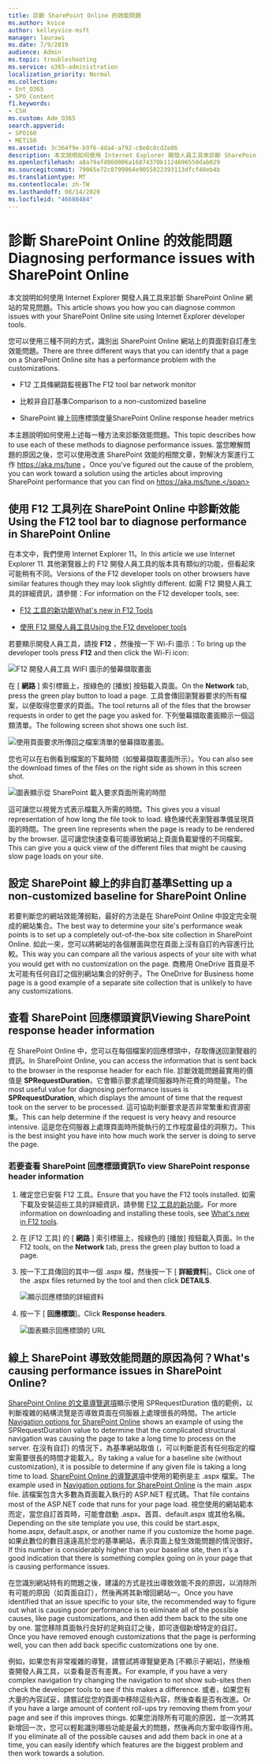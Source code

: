 ```yaml
---
title: 診斷 SharePoint Online 的效能問題
ms.author: kvice
author: kelleyvice-msft
manager: laurawi
ms.date: 7/9/2019
audience: Admin
ms.topic: troubleshooting
ms.service: o365-administration
localization_priority: Normal
ms.collection:
- Ent_O365
- SPO_Content
f1.keywords:
- CSH
ms.custom: Adm_O365
search.appverid:
- SPO160
- MET150
ms.assetid: 3c364f9e-b9f6-4da4-a792-c8e8c8cd2e86
description: 本文說明如何使用 Internet Explorer 開發人員工具來診斷 SharePoint Online 網站的常見問題。
ms.openlocfilehash: a8a79afd860006a16874370b1124696550dab029
ms.sourcegitcommit: 79065e72c0799064e9055022393113dfcf40eb4b
ms.translationtype: MT
ms.contentlocale: zh-TW
ms.lasthandoff: 08/14/2020
ms.locfileid: "46688484"
---
```

# <a name="diagnosing-performance-issues-with-sharepoint-online"></a><span data-ttu-id="c7d0f-103">診斷 SharePoint Online 的效能問題</span><span class="sxs-lookup"><span data-stu-id="c7d0f-103">Diagnosing performance issues with SharePoint Online</span></span>

<span data-ttu-id="c7d0f-104">本文說明如何使用 Internet Explorer 開發人員工具來診斷 SharePoint Online 網站的常見問題。</span><span class="sxs-lookup"><span data-stu-id="c7d0f-104">This article shows you how you can diagnose common issues with your SharePoint Online site using Internet Explorer developer tools.</span></span>
  
<span data-ttu-id="c7d0f-105">您可以使用三種不同的方式，識別出 SharePoint Online 網站上的頁面對自訂產生效能問題。</span><span class="sxs-lookup"><span data-stu-id="c7d0f-105">There are three different ways that you can identify that a page on a SharePoint Online site has a performance problem with the customizations.</span></span>
  
- <span data-ttu-id="c7d0f-106">F12 工具條網路監視器</span><span class="sxs-lookup"><span data-stu-id="c7d0f-106">The F12 tool bar network monitor</span></span>

- <span data-ttu-id="c7d0f-107">比較非自訂基準</span><span class="sxs-lookup"><span data-stu-id="c7d0f-107">Comparison to a non-customized baseline</span></span>

- <span data-ttu-id="c7d0f-108">SharePoint 線上回應標頭度量</span><span class="sxs-lookup"><span data-stu-id="c7d0f-108">SharePoint Online response header metrics</span></span>

<span data-ttu-id="c7d0f-109">本主題說明如何使用上述每一種方法來診斷效能問題。</span><span class="sxs-lookup"><span data-stu-id="c7d0f-109">This topic describes how to use each of these methods to diagnose performance issues.</span></span> <span data-ttu-id="c7d0f-110">當您瞭解問題的原因之後，您可以使用改進 SharePoint 效能的相關文章，對解決方案進行工作 https://aka.ms/tune 。</span><span class="sxs-lookup"><span data-stu-id="c7d0f-110">Once you've figured out the cause of the problem, you can work toward a solution using the articles about improving SharePoint performance that you can find on https://aka.ms/tune.</span></span>
  
## <a name="using-the-f12-tool-bar-to-diagnose-performance-in-sharepoint-online"></a><span data-ttu-id="c7d0f-111">使用 F12 工具列在 SharePoint Online 中診斷效能</span><span class="sxs-lookup"><span data-stu-id="c7d0f-111">Using the F12 tool bar to diagnose performance in SharePoint Online</span></span>
<span data-ttu-id="c7d0f-112"><a name="F12ToolInfo"> </a></span><span class="sxs-lookup"><span data-stu-id="c7d0f-112"><a name="F12ToolInfo"> </a></span></span>

<span data-ttu-id="c7d0f-113">在本文中，我們使用 Internet Explorer 11。</span><span class="sxs-lookup"><span data-stu-id="c7d0f-113">In this article we use Internet Explorer 11.</span></span> <span data-ttu-id="c7d0f-114">其他瀏覽器上的 F12 開發人員工具的版本具有類似的功能，但看起來可能稍有不同。</span><span class="sxs-lookup"><span data-stu-id="c7d0f-114">Versions of the F12 developer tools on other browsers have similar features though they may look slightly different.</span></span> <span data-ttu-id="c7d0f-115">如需 F12 開發人員工具的詳細資訊，請參閱：</span><span class="sxs-lookup"><span data-stu-id="c7d0f-115">For information on the F12 developer tools, see:</span></span>
  
- [<span data-ttu-id="c7d0f-116">F12 工具的新功能</span><span class="sxs-lookup"><span data-stu-id="c7d0f-116">What's new in F12 Tools</span></span>](https://go.microsoft.com/fwlink/p/?LinkId=522545)

- [<span data-ttu-id="c7d0f-117">使用 F12 開發人員工具</span><span class="sxs-lookup"><span data-stu-id="c7d0f-117">Using the F12 developer tools</span></span>](https://go.microsoft.com/fwlink/p/?LinkId=522546)

<span data-ttu-id="c7d0f-118">若要顯示開發人員工具，請按 **F12** ，然後按一下 Wi-Fi 圖示：</span><span class="sxs-lookup"><span data-stu-id="c7d0f-118">To bring up the developer tools press **F12** and then click the Wi-Fi icon:</span></span>
  
![F12 開發人員工具 WIFI 圖示的螢幕擷取畫面](../media/27acacbb-5688-459a-aa2f-5c8c5f17b76e.png)
  
<span data-ttu-id="c7d0f-120">在 [ **網路** ] 索引標籤上，按綠色的 [播放] 按鈕載入頁面。</span><span class="sxs-lookup"><span data-stu-id="c7d0f-120">On the **Network** tab, press the green play button to load a page.</span></span> <span data-ttu-id="c7d0f-121">工具會傳回瀏覽器要求的所有檔案，以便取得您要求的頁面。</span><span class="sxs-lookup"><span data-stu-id="c7d0f-121">The tool returns all of the files that the browser requests in order to get the page you asked for.</span></span> <span data-ttu-id="c7d0f-122">下列螢幕擷取畫面顯示一個這類清單。</span><span class="sxs-lookup"><span data-stu-id="c7d0f-122">The following screen shot shows one such list.</span></span>
  
![使用頁面要求所傳回之檔案清單的螢幕擷取畫面。](../media/247a9422-76da-4b0c-bed3-ce77b05e4560.png)
  
<span data-ttu-id="c7d0f-124">您也可以在右側看到檔案的下載時間（如螢幕擷取畫面所示）。</span><span class="sxs-lookup"><span data-stu-id="c7d0f-124">You can also see the download times of the files on the right side as shown in this screen shot.</span></span>
  
![圖表顯示從 SharePoint 載入要求頁面所需的時間](../media/d71ad1fa-9018-4fae-82eb-c1838e7db0ff.png)
  
<span data-ttu-id="c7d0f-126">這可讓您以視覺方式表示檔載入所需的時間。</span><span class="sxs-lookup"><span data-stu-id="c7d0f-126">This gives you a visual representation of how long the file took to load.</span></span> <span data-ttu-id="c7d0f-127">綠色線代表瀏覽器準備呈現頁面的時間。</span><span class="sxs-lookup"><span data-stu-id="c7d0f-127">The green line represents when the page is ready to be rendered by the browser.</span></span> <span data-ttu-id="c7d0f-128">這可讓您快速查看可能導致網站上頁面負載變慢的不同檔案。</span><span class="sxs-lookup"><span data-stu-id="c7d0f-128">This can give you a quick view of the different files that might be causing slow page loads on your site.</span></span>
  
## <a name="setting-up-a-non-customized-baseline-for-sharepoint-online"></a><span data-ttu-id="c7d0f-129">設定 SharePoint 線上的非自訂基準</span><span class="sxs-lookup"><span data-stu-id="c7d0f-129">Setting up a non-customized baseline for SharePoint Online</span></span>
<span data-ttu-id="c7d0f-130"><a name="F12ToolInfo"> </a></span><span class="sxs-lookup"><span data-stu-id="c7d0f-130"><a name="F12ToolInfo"> </a></span></span>

<span data-ttu-id="c7d0f-131">若要判斷您的網站效能薄弱點，最好的方法是在 SharePoint Online 中設定完全現成的網站集合。</span><span class="sxs-lookup"><span data-stu-id="c7d0f-131">The best way to determine your site's performance weak points is to set up a completely out-of-the-box site collection in SharePoint Online.</span></span> <span data-ttu-id="c7d0f-132">如此一來，您可以將網站的各個層面與您在頁面上沒有自訂的內容進行比較。</span><span class="sxs-lookup"><span data-stu-id="c7d0f-132">This way you can compare all the various aspects of your site with what you would get with no customization on the page.</span></span> <span data-ttu-id="c7d0f-133">商務用 OneDrive 首頁是不太可能有任何自訂之個別網站集合的好例子。</span><span class="sxs-lookup"><span data-stu-id="c7d0f-133">The OneDrive for Business home page is a good example of a separate site collection that is unlikely to have any customizations.</span></span>
  
## <a name="viewing-sharepoint-response-header-information"></a><span data-ttu-id="c7d0f-134">查看 SharePoint 回應標頭資訊</span><span class="sxs-lookup"><span data-stu-id="c7d0f-134">Viewing SharePoint response header information</span></span>
<span data-ttu-id="c7d0f-135"><a name="F12ToolInfo"> </a></span><span class="sxs-lookup"><span data-stu-id="c7d0f-135"><a name="F12ToolInfo"> </a></span></span>

<span data-ttu-id="c7d0f-136">在 SharePoint Online 中，您可以在每個檔案的回應標頭中，存取傳送回瀏覽器的資訊。</span><span class="sxs-lookup"><span data-stu-id="c7d0f-136">In SharePoint Online, you can access the information that is sent back to the browser in the response header for each file.</span></span> <span data-ttu-id="c7d0f-137">診斷效能問題最實用的價值是 **SPRequestDuration**，它會顯示要求處理伺服器時所花費的時間量。</span><span class="sxs-lookup"><span data-stu-id="c7d0f-137">The most useful value for diagnosing performance issues is **SPRequestDuration**, which displays the amount of time that the request took on the server to be processed.</span></span> <span data-ttu-id="c7d0f-138">這可協助判斷要求是否非常繁重和資源密集。</span><span class="sxs-lookup"><span data-stu-id="c7d0f-138">This can help determine if the request is very heavy and resource intensive.</span></span> <span data-ttu-id="c7d0f-139">這是您在伺服器上處理頁面時所能執行的工作程度最佳的洞察力。</span><span class="sxs-lookup"><span data-stu-id="c7d0f-139">This is the best insight you have into how much work the server is doing to serve the page.</span></span>

### <a name="to-view-sharepoint-response-header-information"></a><span data-ttu-id="c7d0f-140">若要查看 SharePoint 回應標頭資訊</span><span class="sxs-lookup"><span data-stu-id="c7d0f-140">To view SharePoint response header information</span></span>
  
1. <span data-ttu-id="c7d0f-141">確定您已安裝 F12 工具。</span><span class="sxs-lookup"><span data-stu-id="c7d0f-141">Ensure that you have the F12 tools installed.</span></span> <span data-ttu-id="c7d0f-142">如需下載及安裝這些工具的詳細資訊，請參閱 [F12 工具的新功能](https://go.microsoft.com/fwlink/p/?LinkId=522545)。</span><span class="sxs-lookup"><span data-stu-id="c7d0f-142">For more information on downloading and installing these tools, see [What's new in F12 tools](https://go.microsoft.com/fwlink/p/?LinkId=522545).</span></span>

2. <span data-ttu-id="c7d0f-143">在 [F12 工具] 的 [ **網路** ] 索引標籤上，按綠色的 [播放] 按鈕載入頁面。</span><span class="sxs-lookup"><span data-stu-id="c7d0f-143">In the F12 tools, on the **Network** tab, press the green play button to load a page.</span></span>

3. <span data-ttu-id="c7d0f-144">按一下工具傳回的其中一個 .aspx 檔，然後按一下 [ **詳細資料**]。</span><span class="sxs-lookup"><span data-stu-id="c7d0f-144">Click one of the .aspx files returned by the tool and then click **DETAILS**.</span></span>

    ![顯示回應標頭的詳細資料](../media/1f8a044a-caf8-4613-be2b-7e064141ac8a.png)
  
4. <span data-ttu-id="c7d0f-146">按一下 [ **回應標頭**]。</span><span class="sxs-lookup"><span data-stu-id="c7d0f-146">Click **Response headers**.</span></span>

    ![圖表顯示回應標頭的 URL](../media/efc7076e-447e-447e-882a-ae3aa721e2c3.png)
  
## <a name="whats-causing-performance-issues-in-sharepoint-online"></a><span data-ttu-id="c7d0f-148">線上 SharePoint 導致效能問題的原因為何？</span><span class="sxs-lookup"><span data-stu-id="c7d0f-148">What's causing performance issues in SharePoint Online?</span></span>
<span data-ttu-id="c7d0f-149"><a name="F12ToolInfo"> </a></span><span class="sxs-lookup"><span data-stu-id="c7d0f-149"><a name="F12ToolInfo"> </a></span></span>

<span data-ttu-id="c7d0f-150">[SharePoint Online 的文章導覽選項](navigation-options-for-sharepoint-online.md)顯示使用 SPRequestDuration 值的範例，以判斷複雜的結構流覽是否導致頁面在伺服器上處理很長的時間。</span><span class="sxs-lookup"><span data-stu-id="c7d0f-150">The article [Navigation options for SharePoint Online](navigation-options-for-sharepoint-online.md) shows an example of using the SPRequestDuration value to determine that the complicated structural navigation was causing the page to take a long time to process on the server.</span></span> <span data-ttu-id="c7d0f-151">在沒有自訂) 的情況下，為基準網站取值 (，可以判斷是否有任何指定的檔案需要很長的時間才能載入。</span><span class="sxs-lookup"><span data-stu-id="c7d0f-151">By taking a value for a baseline site (without customization), it is possible to determine if any given file is taking a long time to load.</span></span> <span data-ttu-id="c7d0f-152">[SharePoint Online 的導覽選項](navigation-options-for-sharepoint-online.md)中使用的範例是主 .aspx 檔案。</span><span class="sxs-lookup"><span data-stu-id="c7d0f-152">The example used in [Navigation options for SharePoint Online](navigation-options-for-sharepoint-online.md) is the main .aspx file.</span></span> <span data-ttu-id="c7d0f-153">該檔案包含大多數為頁面載入執行的 ASP.NET 程式碼。</span><span class="sxs-lookup"><span data-stu-id="c7d0f-153">That file contains most of the ASP.NET code that runs for your page load.</span></span> <span data-ttu-id="c7d0f-154">視您使用的網站範本而定，當您自訂首頁時，可能會啟動 .aspx、首頁、default.aspx 或其他名稱。</span><span class="sxs-lookup"><span data-stu-id="c7d0f-154">Depending on the site template you use, this could be start.aspx, home.aspx, default.aspx, or another name if you customize the home page.</span></span> <span data-ttu-id="c7d0f-155">如果此數位的數目遠遠高於您的基準網站，表示頁面上發生效能問題的情況很好。</span><span class="sxs-lookup"><span data-stu-id="c7d0f-155">If this number is considerably higher than your baseline site, then it's a good indication that there is something complex going on in your page that is causing performance issues.</span></span>
  
<span data-ttu-id="c7d0f-156">在您識別網站特有的問題之後，建議的方式是找出導致效能不良的原因，以消除所有可能的原因（如頁面自訂），然後再將其新增回網站一。</span><span class="sxs-lookup"><span data-stu-id="c7d0f-156">Once you have identified that an issue specific to your site, the recommended way to figure out what is causing poor performance is to eliminate all of the possible causes, like page customizations, and then add them back to the site one by one.</span></span> <span data-ttu-id="c7d0f-157">當您移除頁面執行良好的足夠自訂之後，即可逐個新增特定的自訂。</span><span class="sxs-lookup"><span data-stu-id="c7d0f-157">Once you have removed enough customizations that the page is performing well, you can then add back specific customizations one by one.</span></span>
  
<span data-ttu-id="c7d0f-158">例如，如果您有非常複雜的導覽，請嘗試將導覽變更為 [不顯示子網站]，然後檢查開發人員工具，以查看是否有差異。</span><span class="sxs-lookup"><span data-stu-id="c7d0f-158">For example, if you have a very complex navigation try changing the navigation to not show sub-sites then check the developer tools to see if this makes a difference.</span></span> <span data-ttu-id="c7d0f-159">或者，如果您有大量的內容試妥，請嘗試從您的頁面中移除這些內容，然後查看是否有改進。</span><span class="sxs-lookup"><span data-stu-id="c7d0f-159">Or if you have a large amount of content roll-ups try removing them from your page and see if this improves things.</span></span> <span data-ttu-id="c7d0f-160">如果您消除所有可能的原因，並一次將其新增回一次，您可以輕鬆識別哪些功能是最大的問題，然後再向方案中取得作用。</span><span class="sxs-lookup"><span data-stu-id="c7d0f-160">If you eliminate all of the possible causes and add them back in one at a time, you can easily identify which features are the biggest problem and then work towards a solution.</span></span>
